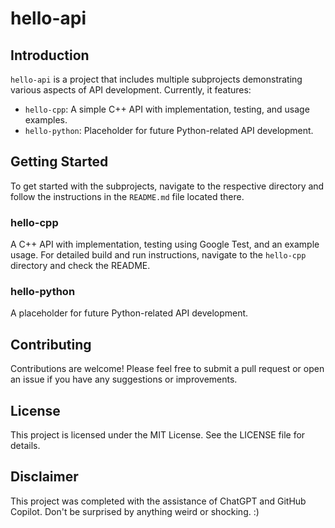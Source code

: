 # hello-api

## Introduction

`hello-api` is a project that includes multiple subprojects demonstrating various aspects of API development. Currently, it features:

- `hello-cpp`: A simple C++ API with implementation, testing, and usage examples.
- `hello-python`: Placeholder for future Python-related API development.

## Getting Started

To get started with the subprojects, navigate to the respective directory and follow the instructions in the `README.md` file located there.

### hello-cpp

A C++ API with implementation, testing using Google Test, and an example usage. For detailed build and run instructions, navigate to the `hello-cpp` directory and check the README.

### hello-python

A placeholder for future Python-related API development.

## Contributing

Contributions are welcome! Please feel free to submit a pull request or open an issue if you have any suggestions or improvements.

## License

This project is licensed under the MIT License. See the LICENSE file for details.

## Disclaimer

This project was completed with the assistance of ChatGPT and GitHub Copilot. Don't be surprised by anything weird or shocking. :)